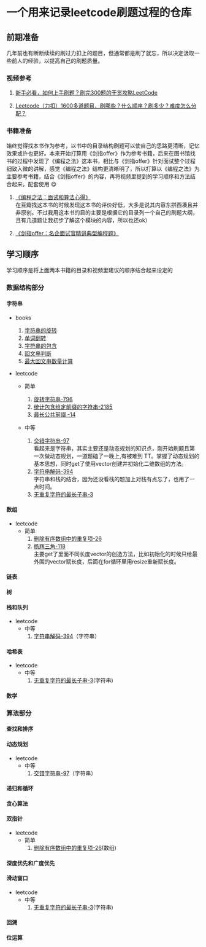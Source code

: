 <!--
 * @Author: pengpengfei97 pengpengfei97@gmail.com
 * @Date: 2023-02-07 20:10:47
 * @LastEditors: pengpengfei97 pengpengfei97@gmail.com
 * @LastEditTime: 2023-02-21 22:39:33
 * @FilePath: /leetcode_daily/README.md
 * @Description: 
 * 
 * Copyright (c) 2023 by pengpengfei, All Rights Reserved. 
-->
# 一个用来记录leetcode刷题过程的仓库

## 前期准备

几年前也有断断续续的刷过力扣上的题目，但通常都是刷了就忘，所以决定汲取一些前人的经验，以提高自己的刷题质量。

### 视频参考

1. [新手必看，如何上手刷题？刷完300题的干货攻略LeetCode](https://www.bilibili.com/video/BV1yi4y1M7b6/?spm_id_from=333.337.search-card.all.click&vd_source=282f37391013c05220098e8ba9716446)

2. [Leetcode（力扣）1600多道题目，刷哪些？什么顺序？刷多少？难度怎么分配？](https://www.bilibili.com/video/BV1UA411q7cL/?spm_id_from=333.788.top_right_bar_window_history.content.click&vd_source=282f37391013c05220098e8ba9716446)

### 书籍准备

始终觉得找本书作为参考，以书中的目录结构刷题可以使自己的思路更清晰，记忆效果或许也更好。本来开始打算用《剑指offer》作为参考书籍，后来在图书馆找书的过程中发现了《编程之法》这本书，相比与《剑指offer》针对面试整个过程细致入微的讲解，感觉《编程之法》结构更清晰明了，所以打算以《编程之法》为主要参考书籍，结合《剑指offer》的内容，再将视频里提到的学习顺序和方法结合起来，配套使用 😋

1. [《编程之法：面试和算法心得》](https://book.douban.com/subject/26641732/)  
在豆瓣找这本书的时候发现这本书的评价好低，大多是说其内容东拼西凑且并非原创。不过我用这本书的目的主要是根据它的目录列一个自己的刷题大纲，且有几道题让我初步了解这个模块的内容，所以也还ok）

2. [《剑指offer：名企面试官精讲典型编程题》](https://book.douban.com/subject/25910559/) 

## 学习顺序

学习顺序是将上面两本书籍的目录和视频里建议的顺序结合起来设定的

### 数据结构部分

#### 字符串

- books

    1. [字符串的旋转](DataStructure/string/string_rotate.cpp)
    2. [单词翻转](DataStructure/string/word_rotate.cpp)
    3. [字符串的包含](DataStructure/string/string_contain.cpp)
    4. [回文串判断](DataStructure/string/is_palindrome.cpp)
    5. [最大回文串数量计算](DataStructure/string/longest_palindrome.cpp)

- leetcode
    - 简单
        1. [旋转字符串-796](https://leetcode.cn/problems/rotate-string/)
        2. [统计包含给定前缀的字符串-2185](https://leetcode.cn/problems/counting-words-with-a-given-prefix/)
        3. [最长公共前缀 -14](https://leetcode.cn/problems/longest-common-prefix/)

    - 中等
        1. [交错字符串-97](https://leetcode.cn/problems/interleaving-string/)  
        看起来是字符串，其实主要还是动态规划的知识点，刚开始刷题且第一次做动态规划，一道题磕了一晚上,有被难到 TT。掌握了动态规划的基本思想，同时get了使用vector创建并初始化二维数组的方法。
        2. [字符串解码-394](https://leetcode.cn/problems/decode-string/)   
        字符串和栈的结合，因为还没看栈的题加上对栈有点忘了，也用了一点时间。
        3. [无重复字符的最长子串-3](https://leetcode.cn/problems/longest-substring-without-repeating-characters/)


#### 数组

- leetcode
    - 简单
        1. [删除有序数组中的重复项-26](https://leetcode.cn/problems/remove-duplicates-from-sorted-array/)
        2. [杨辉三角-118](https://leetcode.cn/problems/pascals-triangle/)    
        主要get了里面不同长度vector的创造方法，比如初始化的时候只给最外围的vector赋长度，后面在for循环里用resize重新赋长度。
        
#### 链表
#### 树
#### 栈和队列
- leetcode
    - 中等
        1. [字符串解码-394](https://leetcode.cn/problems/decode-string/)（字符串）
#### 哈希表
- leetcode
    - 中等
        1. [无重复字符的最长子串-3](https://leetcode.cn/problems/longest-substring-without-repeating-characters/)(字符串)
#### 数学

### 算法部分

#### 查找和排序
#### 动态规划

- leetcode
    - 中等
        1. [交错字符串-97](https://leetcode.cn/problems/interleaving-string/)（字符串）

#### 递归和循环
#### 贪心算法
#### 双指针
- leetcode
    - 简单
        1. [删除有序数组中的重复项-26](https://leetcode.cn/problems/remove-duplicates-from-sorted-array/)(数组)
#### 深度优先和广度优先
#### 滑动窗口

- leetcode
    - 中等
        1. [无重复字符的最长子串-3](https://leetcode.cn/problems/longest-substring-without-repeating-characters/)(字符串)
#### 回溯
#### 位运算
